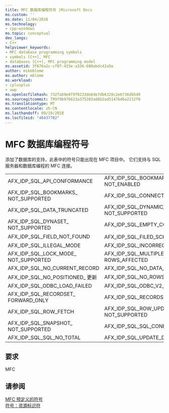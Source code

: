 ```yaml
---
title: MFC 数据库编程符号 |Microsoft Docs
ms.custom: ''
ms.date: 11/04/2016
ms.technology:
- cpp-windows
ms.topic: conceptual
dev_langs:
- C++
helpviewer_keywords:
- MFC database programming symbols
- symbols [C++], MFC
- databases [C++], MFC programming model
ms.assetid: 3f676a2c-cf07-415e-a336-680abdc42a5e
author: mikeblome
ms.author: mblome
ms.workload:
- cplusplus
- uwp
ms.openlocfilehash: 732fab9e0f9f0233de6de7db6328c2e6736db5d0
ms.sourcegitcommit: 799f9b976623a375203ad8b2ad5147bd6a2212f0
ms.translationtype: MT
ms.contentlocale: zh-CN
ms.lasthandoff: 09/19/2018
ms.locfileid: "46437702"
---
```

# <a name="mfc-database-programming-symbols"></a>MFC 数据库编程符号

添加了数据库的支持，此表中的符号只能出现在 MFC 项目中。 它们支持与 SQL 服务器和数据库编程的 MFC 连接。
  
|||
|-|-|
|AFX_IDP_SQL_API_CONFORMANCE|AFX_IDP_SQL_BOOKMARKS_ NOT_ENABLED|
|AFX_IDP_SQL_BOOKMARKS_ NOT_SUPPORTED|AFX_IDP_SQL_CONNECT_FAIL|
|AFX_IDP_SQL_DATA_TRUNCATED|AFX_IDP_SQL_DYNAMIC_CURSOR_ NOT_SUPPORTED|
|AFX_IDP_SQL_DYNASET_ NOT_SUPPORTED|AFX_IDP_SQL_EMPTY_COLUMN_LIST|
|AFX_IDP_SQL_FIELD_NOT_FOUND|AFX_IDP_SQL_FILED_SCHEMA_ 不匹配|
|AFX_IDP_SQL_ILLEGAL_MODE|AFX_IDP_SQL_INCORRECT_ODBC|
|AFX_IDP_SQL_LOCK_MODE_ NOT_SUPPORTED|AFX_IDP_SQL_MULTIPLE_ ROWS_AFFECTED|
|AFX_IDP_SQL_NO_CURRENT_RECORD|AFX_IDP_SQL_NO_DATA_FOUND|
|AFX_IDP_SQL_NO_POSITIONED_ 更新|AFX_IDP_SQL_NO_ROWS_AFFECTED|
|AFX_IDP_SQL_ODBC_LOAD_FAILED|AFX_IDP_SQL_ODBC_V2_REQUIRED|
|AFX_IDP_SQL_RECORDSET_ FORWARD_ONLY|AFX_IDP_SQL_RECORDSET_READONLY|
|AFX_IDP_SQL_ROW_FETCH|AFX_IDP_SQL_ROW_UPDATE_ NOT_SUPPORTED|
|AFX_IDP_SQL_SNAPSHOT_ NOT_SUPPORTED|AFX_IDP_SQL_SQL_CONFORMANCE|
|AFX_IDP_SQL_SQL_NO_TOTAL|AFX_IDP_SQL_UPDATE_DELETE_FAILED|
  
## <a name="requirements"></a>要求

MFC
  
## <a name="see-also"></a>请参阅

[MFC 预定义的符号](../windows/mfc-predefined-symbols.md)<br/>
[符号：资源标识符](../windows/symbols-resource-identifiers.md)